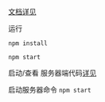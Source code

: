 [文档详见](https://gitee.com/CrystalAngelLee/crystal-fd-notes/tree/master/react/%E6%95%B0%E6%8D%AE%E6%B5%81/redux)

运行

`npm install`

`npm start`

启动/查看 服务器端代码[详见](../react-redux/shopping-server)

启动服务器命令 `npm start`